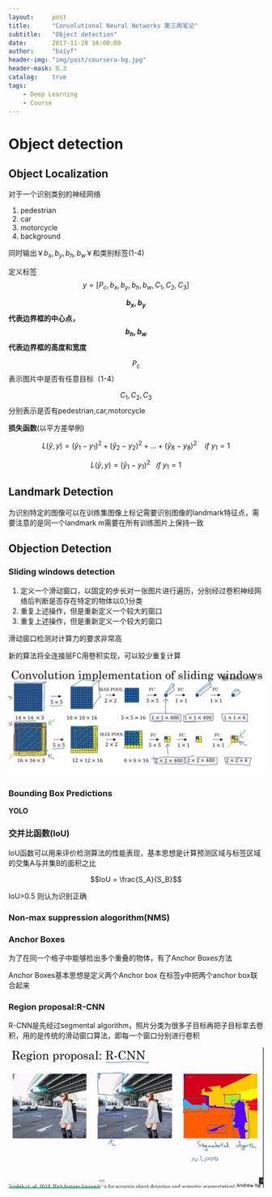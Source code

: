 ```yaml
---
layout:     post
title:      "Convolutional Neural Networks 第三周笔记"
subtitle:   "Object detection"
date:       2017-11-28 16:00:00
author:     "baiyf"
header-img: "img/post/coursera-bg.jpg"
header-mask: 0.3
catalog:    true
tags:
    - Deep Learning
    - Course
---
```


# Object detection

## Object Localization

对于一个识别类别的神经网络

1. pedestrian
2. car
3. motorcycle
4. background

同时输出￥$b_x,b_y,b_h,b_w$￥和类别标签(1-4)

定义标签$$y = [P_c,b_x,b_y,b_h,b_w,C_1,C_2,C_3]$$

**$$b_x,b_y$$代表边界框的中心点，$$b_h,b_w$$代表边界框的高度和宽度**

$$P_c$$表示图片中是否有任意目标（1-4）

$$C_1,C_2,C_3$$分别表示是否有pedestrian,car,motorcycle

**损失函数**(以平方差举例)

$$L(\hat y,y) = (\hat y_1 - y_1)^2 + (\hat y_2 - y_2)^2 + ... + (\hat y_8 - y_8)^2 \  \ \ \    if\  y_1 = 1$$

$$L(\hat y,y) = (\hat y_1 - y_1)^2 \ \ \ if\  y_1 = 1$$

## Landmark Detection

为识别特定的图像可以在训练集图像上标记需要识别图像的landmark特征点，需要注意的是同一个landmark m需要在所有训练图片上保持一致

## Objection Detection

### Sliding windows detection

1. 定义一个滑动窗口，以固定的步长对一张图片进行遍历，分别经过卷积神经网络后判断是否存在特定的物体以0,1分类
2. 重复上述操作，但是重新定义一个较大的窗口
3. 重复上述操作，但是重新定义一个较大的窗口

滑动窗口检测对计算力的要求非常高

新的算法将全连接层FC用卷积实现，可以较少重复计算

![Screenshot from 2017-11-24 17-18-56](/img/post/sliding_window.jpg)

### Bounding Box Predictions

**YOLO**

### 交并比函数(IoU)

IoU函数可以用来评价检测算法的性能表现，基本思想是计算预测区域与标签区域的交集A与并集B的面积之比

$$IoU = \frac{S_A}{S_B}$$

IoU>0.5 则认为识别正确

### Non-max suppression alogorithm(NMS)

### Anchor Boxes

为了在同一个格子中能够检出多个重叠的物体，有了Anchor Boxes方法

Anchor Boxes基本思想是定义两个Anchor box 在标签y中把两个anchor box联合起来

### Region proposal:R-CNN

R-CNN是先经过segmental algorithm，照片分类为很多子目标再把子目标拿去卷积，用的是传统的滑动窗口算法，即每一个窗口分别进行卷积

![Screenshot from 2017-12-19 11-29-37](/img/post/rcnn.jpg)





